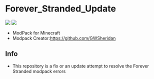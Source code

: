 # Forever_Stranded_Update
![](http://img.shields.io/badge/status-In_Progress-gren.png) ![](http://img.shields.io/badge/version-null-gren.png)
* ModPack for Minecraft
* Modpack Creator:https://github.com/GWSheridan

## Info
* This repository is a fix or an update attempt to resolve the Forever Stranded modpack errors
